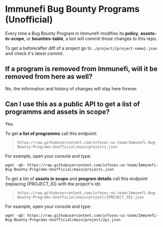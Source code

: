 # Immunefi Bug Bounty Programs (Unofficial)
Every time a Bug Bounty Program in Immunefi modifies its **policy**, **assets-in-scope**, or **bounties-table**, a bot will commit those changes to this repo.

To get a before/after diff of a project go to `./project/{project-name}.json` and check it's latest commit.

## If a program is removed from Immunefi, will it be removed from here as well?
No, the information and history of changes will stay here forever.

## Can I use this as a public API to get a list of programms and assets in scope?
Yes.

To get **a list of programms** call this endpoint:

> `https://raw.githubusercontent.com/infosec-us-team/Immunefi-Bug-Bounty-Programs-Unofficial/main/projects.json`

For example, open your console and type:
```
wget -qO- https://raw.githubusercontent.com/infosec-us-team/Immunefi-Bug-Bounty-Programs-Unofficial/main/projects.json
```

To get a list of **assets in scope** and **program details** call this endpoint (replacing {PROJECT_ID} with the project's id):

> `https://raw.githubusercontent.com/infosec-us-team/Immunefi-Bug-Bounty-Programs-Unofficial/main/project/{PROJECT_ID}.json`

For example, open your console and type:
```
wget -qO- https://raw.githubusercontent.com/infosec-us-team/Immunefi-Bug-Bounty-Programs-Unofficial/main/project/2pi.json
```

